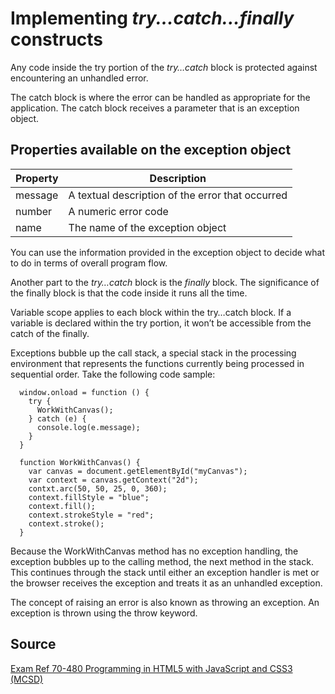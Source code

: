 # Implementing *try...catch...finally* constructs

Any code inside the try portion of the *try…catch* block is protected against encountering an unhandled error.

The catch block is where the error can be handled as appropriate for the application. The catch block receives a parameter that is an exception object.

## Properties available on the exception object

| Property | Description                                      |
|----------|--------------------------------------------------|
| message  | A textual description of the error that occurred |
| number   | A numeric error code                             |
| name     | The name of the exception object                 |

You can use the information provided in the exception object to decide what to do in terms of overall program flow.

Another part to the *try…catch* block is the *finally* block. The significance of the finally block is that the code inside it runs all the time.

Variable scope applies to each block within the try…catch block. If a variable is declared within the try portion, it won’t be accessible from the catch of the finally.

Exceptions bubble up the call stack, a special stack in the processing environment that represents
the functions currently being processed in sequential order. Take the following code sample:

```
  window.onload = function () {
    try {
      WorkWithCanvas();
    } catch (e) {
      console.log(e.message);
    }
  }

  function WorkWithCanvas() {
    var canvas = document.getElementById("myCanvas");
    var context = canvas.getContext("2d");
    contxt.arc(50, 50, 25, 0, 360);
    context.fillStyle = "blue";
    context.fill();
    context.strokeStyle = "red";
    context.stroke();
  }
```

Because the WorkWithCanvas method has no exception handling, the exception bubbles up to the calling method, the next method in the stack. This continues through the stack until either an exception handler is met or the browser receives the exception and treats it as an unhandled exception.

The concept of raising an error is also known as throwing an exception. An exception is thrown using
the throw keyword.

## Source

[Exam Ref 70-480 Programming in HTML5 with JavaScript and CSS3 (MCSD)](https://www.microsoft.com/en-us/p/exam-ref-70-480-programming-in-html5-with-javascript-and-css3-mcsd/fgqpf3h0qll7?activetab=pivot%3aoverviewtab)